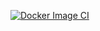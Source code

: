 [![Docker Image CI](https://github.com/hiflohDocker/nginxhttps_reverse_docker/actions/workflows/build.yml/badge.svg)](https://github.com/hiflohDocker/nginxhttps_reverse_docker/actions/workflows/build.yml)
